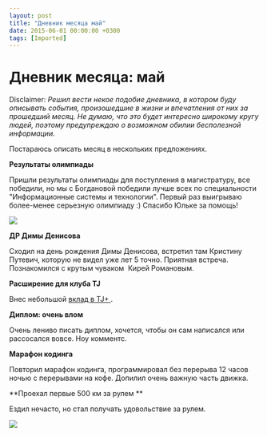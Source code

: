 ```yaml
---
layout: post
title: "Дневник месяца май"
date: 2015-06-01 00:00:00 +0300
tags: [Imported]
---
```

# Дневник месяца: май

Disclaimer:
_Решил вести некое подобие дневника, в котором буду описывать события, произошедшие в жизни и впечатления от них за прошедший месяц. Не думаю, что это будет интересно широкому кругу людей, поэтому предупреждаю о возможном обилии бесполезной информации._

Постараюсь описать месяц в нескольких предложениях.

**Результаты олимпиады**

Пришли результаты олимпиады для поступления в магистратуру, все победили, но мы с Богдановой победили лучше всех по специальности "Информационные системы и технологии". Первый раз выигрываю более-менее серьезную олимпиаду :) Спасибо Юльке за помощь!

![](https://pbs.twimg.com/media/CFTXdzTUgAA4W-Z.png:large)

**ДР Димы Денисова**

Сходил на день рождения Димы Денисова, встретил там Кристину Путевич, которую не видел уже лет 5 точно. Приятная встреча. Познакомился с крутым чуваком  Кирей Романовым.

**Расширение для клуба TJ**

Внес небольшой [вклад в TJ+ ](https://blog.alexeyev.me/2015/05/tj-club/ "Расширение для chrome «Клуб TJ»").

**Диплом: очень влом**

Очень лениво писать диплом, хочется, чтобы он сам написался или рассосался вовсе. Ноу комментс.

**Марафон кодинга**

Повторил марафон кодинга, программировал без перерыва 12 часов ночью с перерывами на кофе. Допилил очень важную часть движка.

**Проехал первые 500 км за рулем **

Ездил нечасто, но стал получать удовольствие за рулем.

![](https://pp.vk.me/c622731/v622731842/31649/LePaOo58s9w.jpg)